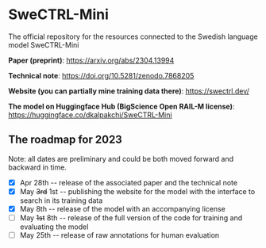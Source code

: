 # SweCTRL-Mini
The official repository for the resources connected to the Swedish language model SweCTRL-Mini

**Paper (preprint)**: https://arxiv.org/abs/2304.13994

**Technical note**: https://doi.org/10.5281/zenodo.7868205

**Website (you can partially mine training data there)**: https://swectrl.dev/

**The model on Huggingface Hub (BigScience Open RAIL-M license)**: https://huggingface.co/dkalpakchi/SweCTRL-Mini

## The roadmap for 2023
Note: all dates are preliminary and could be both moved forward and backward in time.

- [x] Apr 28th -- release of the associated paper and the technical note
- [x] May ~~3rd~~ 1st -- publishing the website for the model with the interface to search in its training data
- [x] May 8th -- release of the model with an accompanying license
- [ ] May ~~1st~~ 8th -- release of the full version of the code for training and evaluating the model
- [ ] May 25th -- release of raw annotations for human evaluation
